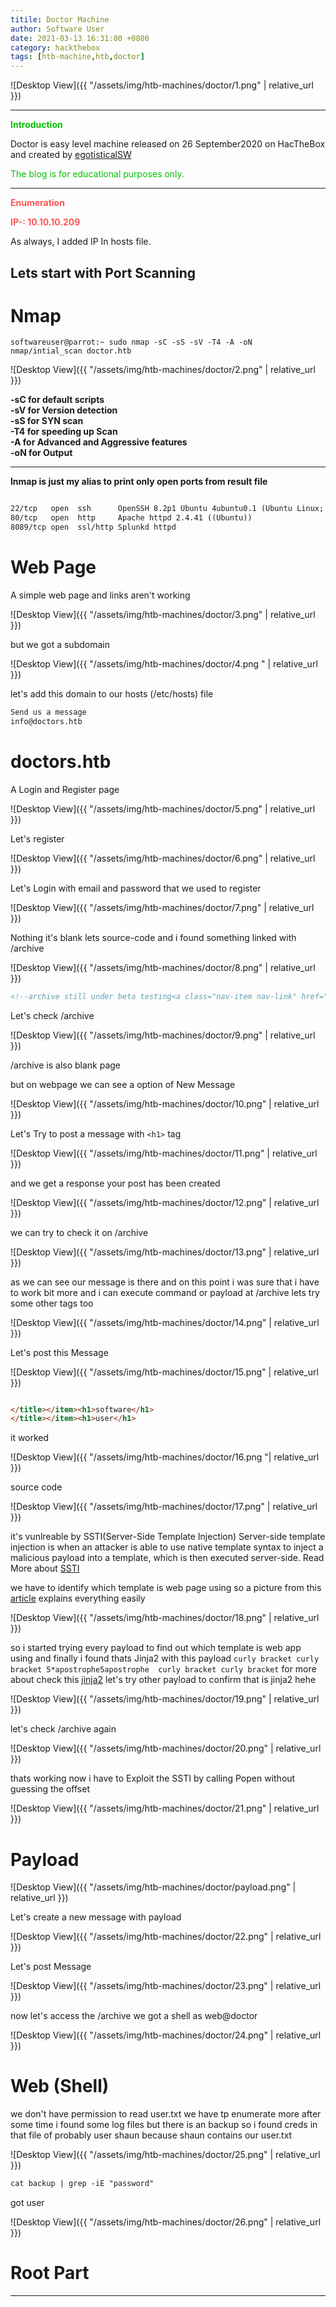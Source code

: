 ```yaml
--- 
titile: Doctor Machine 
author: Software User
date: 2021-03-13 16:31:00 +0800
category: hackthebox
tags: [htb-machine,htb,doctor]
--- 
```


![Desktop View]({{ "/assets/img/htb-machines/doctor/1.png" | relative_url }})

--- 

<strong><span style="color:#06bf04">Introduction</span></strong>



Doctor is easy level machine released on 26 September2020 on HacTheBox and created by [egotisticalSW](https://www.hackthebox.eu/home/users/profile/94858)

<span style="color:#06bf04">The blog is for educational purposes only.</span>


---

<strong ><span style="color:#ff5555">Enumeration</span></strong>

<strong><span style="color:#ff5555">IP-: 10.10.10.209</span></strong>

As always, I added IP In hosts file.

Lets start with Port Scanning
---
# Nmap 

<p><code class="language-plaintext highlighter-rouge">softwareuser@parrot:~ sudo nmap -sC -sS -sV -T4 -A -oN nmap/intial_scan doctor.htb </code></p>

![Desktop View]({{ "/assets/img/htb-machines/doctor/2.png" | relative_url }})

<strong>-sC for default scripts</strong><br>
<strong>-sV for Version detection</strong><br>
<strong>-sS for SYN scan </strong><br>
<strong>-T4 for speeding up Scan</strong><br>
<strong>-A  for Advanced and Aggressive features</strong><br> 
<strong>-oN for Output</strong><br>

---

<strong>lnmap is just my alias to print only open ports from result file
</strong>

```markdown

22/tcp   open  ssh      OpenSSH 8.2p1 Ubuntu 4ubuntu0.1 (Ubuntu Linux; protocol 2.0)
80/tcp   open  http     Apache httpd 2.4.41 ((Ubuntu))
8089/tcp open  ssl/http Splunkd httpd
```

# Web Page
 
A simple web page and links aren't working

![Desktop View]({{ "/assets/img/htb-machines/doctor/3.png" | relative_url }})

but we got a subdomain 

![Desktop View]({{ "/assets/img/htb-machines/doctor/4.png " | relative_url }})

let's add this domain to our hosts (/etc/hosts) file  


```markdown
Send us a message
info@doctors.htb

```


# doctors.htb 

A Login and Register page 

![Desktop View]({{ "/assets/img/htb-machines/doctor/5.png" | relative_url }})

Let's register 

![Desktop View]({{ "/assets/img/htb-machines/doctor/6.png" | relative_url }})

Let's Login with email and password that we used to register

![Desktop View]({{ "/assets/img/htb-machines/doctor/7.png" | relative_url }})

Nothing it's blank lets source-code and i found something linked with /archive

![Desktop View]({{ "/assets/img/htb-machines/doctor/8.png" | relative_url }})

```markdown
<!--archive still under beta testing<a class="nav-item nav-link" href="/archive">Archive</a>-->

```

Let's check /archive

![Desktop View]({{ "/assets/img/htb-machines/doctor/9.png"  | relative_url }})

/archive is also blank page

but on webpage  we can see  a option of New Message 

![Desktop View]({{ "/assets/img/htb-machines/doctor/10.png" | relative_url }})

Let's Try to post a message with `<h1>` tag 

![Desktop View]({{ "/assets/img/htb-machines/doctor/11.png" | relative_url }})

and we get a response your post has been created

![Desktop View]({{ "/assets/img/htb-machines/doctor/12.png" | relative_url }})

we can try to check it on /archive

![Desktop View]({{ "/assets/img/htb-machines/doctor/13.png" | relative_url }})

as we can see our message is there  and on this point i was sure that i have to work bit more and i can execute command or payload at /archive lets try some other tags too

![Desktop View]({{ "/assets/img/htb-machines/doctor/14.png" | relative_url }})

Let's post this Message

![Desktop View]({{ "/assets/img/htb-machines/doctor/15.png" | relative_url }})

```markdown

</title></item><h1>software</h1>
</title></item><h1>user</h1>
```

it worked 

![Desktop View]({{ "/assets/img/htb-machines/doctor/16.png "| relative_url }})

source code 

![Desktop View]({{ "/assets/img/htb-machines/doctor/17.png" | relative_url }})


it's vunlreable by SSTI(Server-Side Template Injection) Server-side template injection is when an attacker is able to use native template syntax to inject a malicious payload into a template, which is then executed server-side. Read More about [SSTI](https://portswigger.net/web-security/server-side-template-injection)

we have to identify which template is web page using so  a picture from this [article](https://portswigger.net/research/server-side-template-injection) explains everything easily 

![Desktop View]({{ "/assets/img/htb-machines/doctor/18.png" | relative_url }})

so i started trying every payload to find out which template is web app using 
and finally i found thats Jinja2 with this payload ` curly bracket curly bracket 5*apostrophe5apostrophe  curly bracket curly bracket ` for more about check this [jinja2](https://github.com/swisskyrepo/PayloadsAllTheThings/tree/master/Server%20Side%20Template%20Injection) let's try other payload to confirm that is jinja2 hehe

![Desktop View]({{ "/assets/img/htb-machines/doctor/19.png" | relative_url }})

let's check /archive again 

![Desktop View]({{ "/assets/img/htb-machines/doctor/20.png" | relative_url }})

thats working now i have to Exploit the SSTI by calling Popen without guessing the offset

![Desktop View]({{ "/assets/img/htb-machines/doctor/21.png" | relative_url }})

# Payload

![Desktop View]({{ "/assets/img/htb-machines/doctor/payload.png" | relative_url }})  

Let's create a new message with payload 

![Desktop View]({{ "/assets/img/htb-machines/doctor/22.png" | relative_url }})

Let's post Message

![Desktop View]({{ "/assets/img/htb-machines/doctor/23.png" | relative_url }})

now let's access the /archive we got a shell as web@doctor

![Desktop View]({{ "/assets/img/htb-machines/doctor/24.png" | relative_url }})

# Web (Shell)

we don't have permission to read user.txt we have tp enumerate more after some time i found some log files but there is an backup so i found creds in that file of probably user shaun because shaun contains our user.txt 


![Desktop View]({{ "/assets/img/htb-machines/doctor/25.png" | relative_url }})

```markdown
cat backup | grep -iE "password" 
``` 

got user

![Desktop View]({{ "/assets/img/htb-machines/doctor/26.png" | relative_url }})

# Root Part 





---
